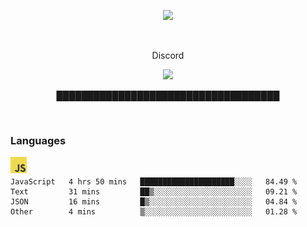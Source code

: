 <p align="center">
  <img src="https://lewd.pics/p/46r1.png">
</p>
‎<p align="center">Discord</p>

<p align="center">
  <img src="https://discord.c99.nl/widget/theme-2/287977955240706060.png">
</p>

<p align="center">████████████████████████████████████</p></br>

### Languages

<img align="left" alt="JavaScript" width="26px" src="https://raw.githubusercontent.com/github/explore/80688e429a7d4ef2fca1e82350fe8e3517d3494d/topics/javascript/javascript.png" /></br>

<!--START_SECTION:waka-->
```text
JavaScript   4 hrs 50 mins   █████████████████████░░░░   84.49 % 
Text         31 mins         ██▒░░░░░░░░░░░░░░░░░░░░░░   09.21 % 
JSON         16 mins         █▒░░░░░░░░░░░░░░░░░░░░░░░   04.84 % 
Other        4 mins          ▒░░░░░░░░░░░░░░░░░░░░░░░░   01.28 % 
```
<!--END_SECTION:waka-->
